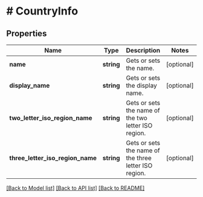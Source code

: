 # # CountryInfo

## Properties

Name | Type | Description | Notes
------------ | ------------- | ------------- | -------------
**name** | **string** | Gets or sets the name. | [optional]
**display_name** | **string** | Gets or sets the display name. | [optional]
**two_letter_iso_region_name** | **string** | Gets or sets the name of the two letter ISO region. | [optional]
**three_letter_iso_region_name** | **string** | Gets or sets the name of the three letter ISO region. | [optional]

[[Back to Model list]](../../README.md#models) [[Back to API list]](../../README.md#endpoints) [[Back to README]](../../README.md)
